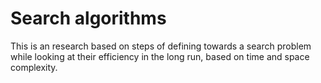 # Search algorithms
This is an research based on steps of defining towards a search problem while looking at their efficiency in the long run, based on time and space complexity.
